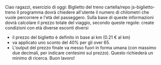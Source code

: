 Ciao ragazzi,
esercizio di oggi: Biglietto del treno
cartella/repo js-biglietto-treno
Il programma dovrà chiedere all'utente il numero di chilometri che vuole percorrere e l'età del
passeggero.
Sulla base di queste informazioni dovrà calcolare il prezzo totale del viaggio, secondo queste
regole:
create condizioni con età diverse esconti diversi

- il prezzo del biglietto è definito in base ai km (0.21 € al km)
- va applicato uno sconto del 40% per gli over 65.
- L'output del prezzo finale va messo fuori in forma umana (con massimo due decimali, per indicare
  centesimi sul prezzo).
  Questo richiederà un minimo di ricerca.
  Buon lavoro!
